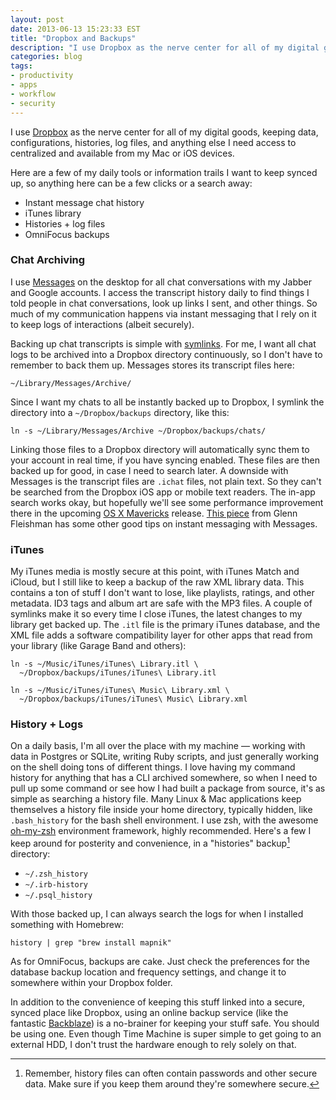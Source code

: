 ```yaml
---
layout: post
date: 2013-06-13 15:23:33 EST
title: "Dropbox and Backups"
description: "I use Dropbox as the nerve center for all of my digital goods, keeping data, configurations, histories, log files, and anything else I need access to centralized and available from my Mac or iOS devices. Here are a few of my daily tools or information trails I want to keep synced up, so anything here can be a few clicks or a search away."
categories: blog
tags:
- productivity
- apps
- workflow
- security
---
```


I use [Dropbox](https://dropbox.com/) as the nerve center for all of my digital goods, keeping data, configurations, histories, log files, and anything else I need access to centralized and available from my Mac or iOS devices.

Here are a few of my daily tools or information trails I want to keep synced up, so anything here can be a few clicks or a search away:

* Instant message chat history
* iTunes library
* Histories + log files
* OmniFocus backups

### Chat Archiving

I use [Messages](https://en.wikipedia.org/wiki/Messages_(application)) on the desktop for all chat conversations with my Jabber and Google accounts. I access the transcript history daily to find things I told people in chat conversations, look up links I sent, and other things. So much of my communication happens via instant messaging that I rely on it to keep logs of interactions (albeit securely).

Backing up chat transcripts is simple with [symlinks](https://en.wikipedia.org/wiki/Symbolic_link). For me, I want all chat logs to be archived into a Dropbox directory continuously, so I don't have to remember to back them up. Messages stores its transcript files here:

    ~/Library/Messages/Archive/

Since I want my chats to all be instantly backed up to Dropbox, I symlink the directory into a `~/Dropbox/backups` directory, like this:

    ln -s ~/Library/Messages/Archive ~/Dropbox/backups/chats/

Linking those files to a Dropbox directory will automatically sync them to your account in real time, if you have syncing enabled. These files are then backed up for good, in case I need to search later. A downside with Messages is the transcript files are `.ichat` files, not plain text. So they can't be searched from the Dropbox iOS app or mobile text readers. The in-app search works okay, but hopefully we'll see some performance improvement there in the upcoming [OS X Mavericks](http://www.apple.com/osx/preview/) release. [This piece](http://www.macworld.com/article/2012835/messages-working-with-transcripts.html) from Glenn Fleishman has some other good tips on instant messaging with Messages.

### iTunes

My iTunes media is mostly secure at this point, with iTunes Match and iCloud, but I still like to keep a backup of the raw XML library data. This contains a ton of stuff I don't want to lose, like playlists, ratings, and other metadata. ID3 tags and album art are safe with the MP3 files. A couple of symlinks make it so every time I close iTunes, the latest changes to my library get backed up. The `.itl` file is the primary iTunes database, and the XML file adds a software compatibility layer for other apps that read from your library (like Garage Band and others):

    ln -s ~/Music/iTunes/iTunes\ Library.itl \
      ~/Dropbox/backups/iTunes/iTunes\ Library.itl

    ln -s ~/Music/iTunes/iTunes\ Music\ Library.xml \
      ~/Dropbox/backups/iTunes/iTunes\ Music\ Library.xml

### History + Logs

On a daily basis, I'm all over the place with my machine &mdash; working with data in Postgres or SQLite, writing Ruby scripts, and just generally working on the shell doing tons of different things. I love having my command history for anything that has a CLI archived somewhere, so when I need to pull up some command or see how I had built a package from source, it's as simple as searching a history file. Many Linux & Mac applications keep themselves a history file inside your home directory, typically hidden, like `.bash_history` for the bash shell environment. I use zsh, with the awesome [oh-my-zsh](https://github.com/robbyrussell/oh-my-zsh) environment framework, highly recommended. Here's a few I keep around for posterity and convenience, in a "histories" backup[^history] directory:

* `~/.zsh_history`
* `~/.irb-history`
* `~/.psql_history`

With those backed up, I can always search the logs for when I installed something with Homebrew:

    history | grep "brew install mapnik"

As for OmniFocus, backups are cake. Just check the preferences for the database backup location and frequency settings, and change it to somewhere within your Dropbox folder.

In addition to the convenience of keeping this stuff linked into a secure, synced place like Dropbox, using an online backup service (like the fantastic [Backblaze](http://www.backblaze.com/)) is a no-brainer for keeping your stuff safe. You should be using one. Even though Time Machine is super simple to get going to an external HDD, I don't trust the hardware enough to rely solely on that.

[^history]: Remember, history files can often contain passwords and other secure data. Make sure if you keep them around they're somewhere secure.
